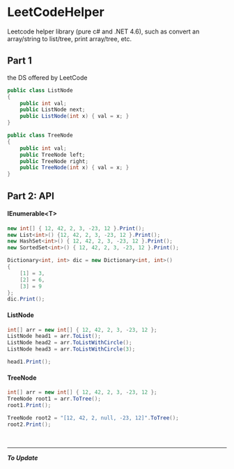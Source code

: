 # LeetCodeHelper
Leetcode helper library (pure c# and .NET 4.6), such as convert an array/string to list/tree, print array/tree, etc.

## Part 1

the  DS offered by LeetCode

```c#
public class ListNode
{
    public int val;
    public ListNode next;
    public ListNode(int x) { val = x; }
}

public class TreeNode
{
    public int val;
    public TreeNode left;
    public TreeNode right;
    public TreeNode(int x) { val = x; }
}
```

## Part 2: API

#### IEnumerable\<T>

```c#
new int[] { 12, 42, 2, 3, -23, 12 }.Print();
new List<int>() {12, 42, 2, 3, -23, 12 }.Print();
new HashSet<int>() { 12, 42, 2, 3, -23, 12 }.Print();
new SortedSet<int>() { 12, 42, 2, 3, -23, 12 }.Print();

Dictionary<int, int> dic = new Dictionary<int, int>()
{
    [1] = 3,
    [2] = 6,
    [3] = 9
};
dic.Print();
```

#### ListNode

```c#
int[] arr = new int[] { 12, 42, 2, 3, -23, 12 };
ListNode head1 = arr.ToList();
ListNode head2 = arr.ToListWithCircle();
ListNode head3 = arr.ToListWithCircle(3);

head1.Print();
```

#### TreeNode

```c#
int[] arr = new int[] { 12, 42, 2, 3, -23, 12 };
TreeNode root1 = arr.ToTree();
root1.Print();

TreeNode root2 = "[12, 42, 2, null, -23, 12]".ToTree();
root2.Print();
```

  ​ 

---

***To Update***

